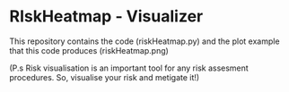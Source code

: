 # RIskHeatmap - Visualizer

This repository contains the code (riskHeatmap.py) and the plot example that this code produces (riskHeatmap.png)

(P.s Risk visualisation is an important tool for any risk assesment procedures. So, visualise your risk and metigate it!)
